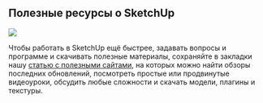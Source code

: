 ## Полезные ресурсы о SketchUp

![](/img/ISB_12/1657175250__D0_A1_D0_BD_D0_B8_D0_BC_D0_BE_D0_BA_20_D1_8D_D0_BA_D1_80_D0_B0_D0_BD_D0_B0_202022-03-16_20_D0_B2_2018.44.41.png#rounded)

Чтобы работать в SketchUp ещё быстрее, задавать вопросы и программе и скачивать полезные материалы, сохраняйте в закладки нашу [статью с полезными сайтами](https://softculture.cc/blog/entries/articles/poleznye-resursy-o-sketchup), на которых можно найти обзоры последних обновлений, посмотреть простые или продвинутые видеоуроки, обсудить любые сложности и скачать модели, плагины и текстуры.